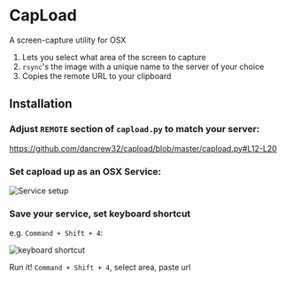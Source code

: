 # CapLoad

A screen-capture utility for OSX

1. Lets you select what area of the screen to capture
2. `rsync`'s the image with a unique name to the server of your choice
3. Copies the remote URL to your clipboard 


## Installation

### Adjust `REMOTE` section of `capload.py` to match your server:

https://github.com/dancrew32/capload/blob/master/capload.py#L12-L20

### Set capload up as an OSX Service:

![Service setup](http://i.danmasq.com/cap.1380516153.png)

### Save your service, set keyboard shortcut

e.g. `Command + Shift + 4`:

![keyboard shortcut](http://i.danmasq.com/cap.1380516296.png)

Run it!
`Command + Shift + 4`, select area, paste url
